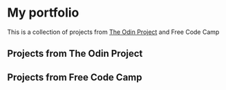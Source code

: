 # My portfolio

This is a collection of projects from [The Odin Project](https://www.theodinproject.com) and Free Code Camp

## Projects from The Odin Project



## Projects from Free Code Camp
